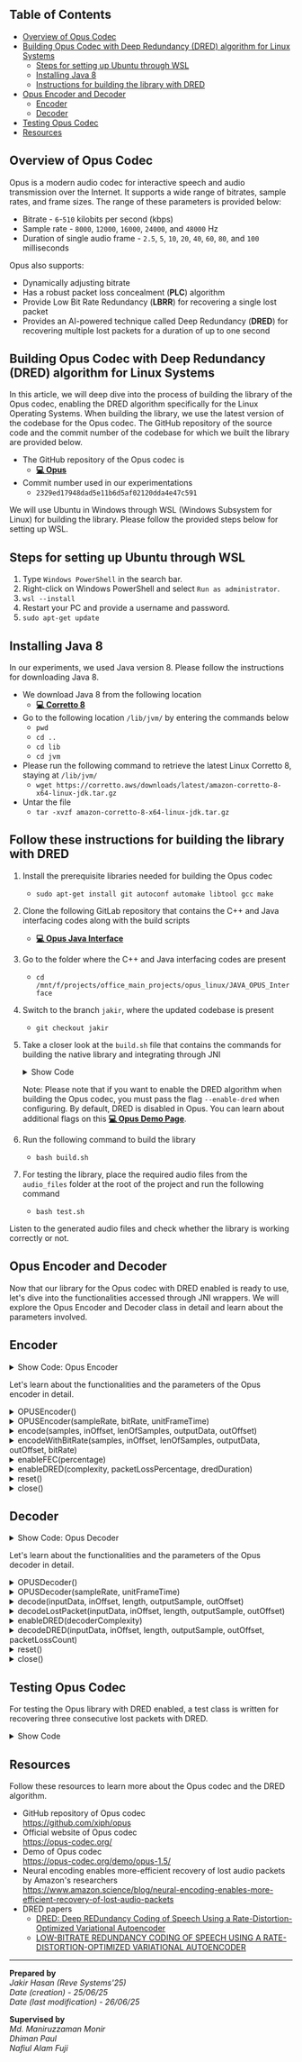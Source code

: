 ## Table of Contents

- [Overview of Opus Codec](#overview-of-opus-codec)
- [Building Opus Codec with Deep Redundancy (DRED) algorithm for Linux Systems](#building-opus-codec-with-deep-redundancy-dred-algorithm-for-linux-systems)
  - [Steps for setting up Ubuntu through WSL](#steps-for-setting-up-ubuntu-through-wsl)
  - [Installing Java 8](#installing-java-8)
  - [Instructions for building the library with DRED](#follow-these-instructions-for-building-the-library-with-dred)
- [Opus Encoder and Decoder](#opus-encoder-and-decoder)
  - [Encoder](#encoder)
  - [Decoder](#decoder)
- [Testing Opus Codec](#testing-opus-codec)
- [Resources](#resources)



## Overview of Opus Codec
Opus is a modern audio codec for interactive speech and audio transmission over the Internet. It supports a wide range of bitrates, sample rates, and frame sizes. The range of these parameters is provided below:
* Bitrate - `6`-`510` kilobits per second (kbps)
* Sample rate - `8000`, `12000`, `16000`, `24000`, and `48000` Hz
* Duration of single audio frame - `2.5`, `5`, `10`, `20`, `40`, `60`, `80`, and `100` milliseconds

Opus also supports:
* Dynamically adjusting bitrate
* Has a robust packet loss concealment (**PLC**) algorithm
* Provide Low Bit Rate Redundancy (**LBRR**) for recovering a single lost packet
* Provides an AI-powered technique called Deep Redundancy (**DRED**) for recovering multiple lost packets for a duration of up to one second


## Building Opus Codec with Deep Redundancy (DRED) algorithm for Linux Systems
In this article, we will deep dive into the process of building the library of the Opus codec, enabling the DRED algorithm specifically for the Linux Operating Systems. When building the library, we use the latest version of the codebase for the Opus codec. The GitHub repository of the source code and the commit number of the codebase for which we built the library are provided below.  
 * The GitHub repository of the Opus codec is
    * [**💻 Opus**](https://github.com/xiph/opus)
 * Commit number used in our experimentations
    * `2329ed17948dad5e11b6d5af02120dda4e47c591`

We will use Ubuntu in Windows through WSL (Windows Subsystem for Linux) for building the library. Please follow the provided steps below for setting up WSL.

## Steps for setting up Ubuntu through WSL
1. Type ``Windows PowerShell`` in the search bar.
2. Right-click on Windows PowerShell and select ``Run as administrator``.
3. ``wsl --install``
4. Restart your PC and provide a username and password.
5. ``sudo apt-get update``

## Installing Java 8
In our experiments, we used Java version 8. Please follow the instructions for downloading Java 8.
* We download Java 8 from the following location
   * [**💻 Corretto 8**](https://docs.aws.amazon.com/corretto/latest/corretto-8-ug/downloads-list.html)
* Go to the following location ``/lib/jvm/`` by entering the commands below
   * ``pwd``
   * ``cd ..``
   * ``cd lib``
   * ``cd jvm``
* Please run the following command to retrieve the latest Linux Corretto 8, staying at ``/lib/jvm/``
   * ``wget https://corretto.aws/downloads/latest/amazon-corretto-8-x64-linux-jdk.tar.gz``
* Untar the file
   * ``tar -xvzf amazon-corretto-8-x64-linux-jdk.tar.gz``

## Follow these instructions for building the library with DRED
1. Install the prerequisite libraries needed for building the Opus codec<br>
   * ``sudo apt-get install git autoconf automake libtool gcc make``
2. Clone the following GitLab repository that contains the C++ and Java interfacing codes along with the build scripts<br>
   * [**💻 Opus Java Interface**](https://git.iptelephony.revesoft.com/mobileapps/OPUS/JAVA_OPUS_Interface)
3. Go to the folder where the C++ and Java interfacing codes are present
     * ``cd /mnt/f/projects/office_main_projects/opus_linux/JAVA_OPUS_Interface``
4. Switch to the branch ``jakir``, where the updated codebase is present<br>
   * ``git checkout jakir``
5. Take a closer look at the ``build.sh`` file that contains the commands for building the native library and integrating through JNI
	<article>
	
	<details><summary>Show Code</summary>
	
	```bash
	#!/bin/bash
	
	# Pulls and builds the Opus source,
	# then builds opus_codec.
	
	VERSION="3.6.5"
	JAVA_HOME="/usr/lib/jvm/amazon-corretto-8.452.09.1-linux-x64"
	
	# Before anything else, make sure JAVA_HOME is specified. We need this for the JNI shared libraries.
	if [ "$JAVA_HOME" == "" ]
	then
	        echo "Environment variable JAVA_HOME must be specified."
	        echo "This should point to the path containing a Java JDK, complete with an 'includes' folder."
	        echo "For more information, see http://docs.oracle.com/cd/E19182-01/820-7851/inst_cli_jdk_javahome_t/index.html"
	        exit;
	fi
	
	function checkError()
	{
	        EXITCODE=$?
	        if [ $EXITCODE -ne 0 ];
	        then
	                echo "Exit code of previous command indicated an error: $EXITCODE"
	                exit $EXITCODE
	        fi
	}
	
	function buildOpus()
	{
	        echo "Started building opus"
	        if [ -f ./autogen.sh ]
	        then
	                ./autogen.sh
	                checkError
	        fi
	
	        echo "Building opus including in so file"

	        ./configure --enable-dred
	        make
	        sudo make install
	}
	
	# pull opus
	if [ ! -d ./opus ]
	then
	        git clone https://github.com/xiph/opus.git
	        checkError

 		# Please uncomment the line below if you want to experiment with the same commit that we used for building the library.
 		# git checkout 2329ed17948dad5e11b6d5af02120dda4e47c591

	        pushd opus >> /dev/null
	        echo "Current PWD: "`pwd`
	        buildOpus
	        popd >> /dev/null
	else
	        # build
	        pushd opus >> /dev/null
	        echo "Current PWD: "`pwd`
	
	        git remote update
	        LOCAL=$(git rev-parse @)
	        BASE=$(git merge-base @ @{u})
	
	        if [ $LOCAL != $BASE ]; then
	                git pull origin master
	                checkError
	                buildOpus
	        fi
	
	        popd >> /dev/null
	fi
	
	# clean.
	echo "Cleaning files"
	rm -f *.so
	rm -f *.java~
	rm -f *.c~
	rm -f *.h~
	rm -f *.sh~
	rm -f *.log
	
	# Prepare JNI headers and compile wrapper class
	echo "Building Java file"
	$JAVA_HOME/bin/javac ./codec/opus/OPUSEncoder.java
	checkError
	
	$JAVA_HOME/bin/javac ./codec/opus/OPUSDecoder.java
	checkError
	
	$JAVA_HOME/bin/javah -jni -d ./codec/opus codec.opus.OPUSEncoder
	checkError
	
	$JAVA_HOME/bin/javah -jni -d ./codec/opus codec.opus.OPUSDecoder
	checkError
	
	# compile jopus native
	echo "Compiling jni library"
	
	find ./codec/opus/ -name "*.cpp" -exec \
	libtool --mode=compile g++ -fPIC -c -O -g \
	        -I./opus/include \
	        -I$JAVA_HOME/include -I$JAVA_HOME/include/linux \
	        -L./opus/.libs/*.lo \
	        -lopus \
	        -w -m64 \
	        -std=c++0x -fexceptions -frtti -static-libstdc++ \
	        {} \;
	        g++ \
	        -g -O -w -fPIC -m64 -std=c99 -shared \
	        -o ./libopus-$VERSION.so \
	        $(find . -wholename "*.libs/*.o") \
	        -lm;
	
	checkError
	
	echo "Done"
	
	```
	</details>

 	Note: Please note that if you want to enable the DRED algorithm when building the Opus codec, you must pass the flag ``--enable-dred`` when configuring. By default, DRED is disabled in Opus. You can learn             about additional flags on this [**💻 Opus Demo Page**](https://opus-codec.org/demo/opus-1.5/).
	</article>
 6. Run the following command to build the library
     * ``bash build.sh``
 7. For testing the library, place the required audio files from the ``audio_files`` folder at the root of the project and run the following command<br>
     * ``bash test.sh``<br>
     
Listen to the generated audio files and check whether the library is working correctly or not.

## Opus Encoder and Decoder 
Now that our library for the Opus codec with DRED enabled is ready to use, let's dive into the functionalities accessed through JNI wrappers. We will explore the Opus Encoder and Decoder class in detail and learn about the parameters involved.

## Encoder
<article>
<details><summary>Show Code: Opus Encoder</summary>

```java
package codec.opus;

import java.io.*;

public class OPUSEncoder {

    static{
        File soFile = new File("libopus-3.6.5.so");
        Runtime.getRuntime().load(soFile.getAbsolutePath());
    }

    private static int CommonClassID = 0;
    private int classID;

    private native void open(int classID);
    private native void create(int classID, int sampleRate, int bitRate, int unitFrameTime);

    private native int encode(int classID, short[] samples, int inOffset, int lenOfSamples, byte[] outputData, int outOffset);
    private native int encodeWithBitRate(int classID, short[] samples, int inOffset, int lenOfSamples, byte[] outputData, int outOffset, int bitRate);

    private native void enableFEC(int classID, int percentage);
	private native int enableDRED(int classID, int complexity, int packetLossPercentage, int dredDuration);

    private native void reset(int classID);
    private native void close(int classID);

    public OPUSEncoder(){
        classID = (CommonClassID++);
        open(classID);
    }

    public OPUSEncoder(int sampleRate, int bitRate, int unitFrameTime){
        classID = (CommonClassID++);
        create(classID, sampleRate, bitRate, unitFrameTime);
    }

    public int encode(short[] samples, int inOffset, int lenOfSamples, byte[] outputData, int outOffset) {
        int len = encode(classID, samples, inOffset, lenOfSamples, outputData, outOffset);
        return len;
    }

    public int encodeWithBitRate(short[] samples, int inOffset, int lenOfSamples, byte[] outputData, int outOffset, int bitRate) {
        int len = encodeWithBitRate(classID, samples, inOffset, lenOfSamples, outputData, outOffset, bitRate);
        return len;
    }

    public void enableFEC(int percentage){
        enableFEC(classID, percentage);
    }

    public int enableDRED(int complexity, int packetLossPercentage, int dredDuration) {
        return enableDRED(classID, complexity, packetLossPercentage, dredDuration);
    }

    public void reset(){
        reset(classID);
    }

    public void close(){
        close(classID);
    }
}
```
</details>

Let's learn about the functionalities and the parameters of the Opus encoder in detail.

<details><summary>OPUSEncoder()</summary>
	Creates an encoder object with default parameters. <br>
</details>

<details><summary>OPUSEncoder(sampleRate, bitRate, unitFrameTime)</summary>
	Creates an encoder object.<br>
	Parameters:<br>
	sampleRate - Sample rate of the audio.<br>
	bitRate - Initial bit rate for encoding.<br>
	unitFrameTime - Duration of each audio frame in milliseconds.<br>
</details>

<details><summary>encode(samples, inOffset, lenOfSamples, outputData, outOffset)</summary>
	Encodes an audio frame.
</details>

<details><summary>encodeWithBitRate(samples, inOffset, lenOfSamples, outputData, outOffset, bitRate)</summary>
	Encodes an audio frame with the given bitrate.
</details>

<details><summary>enableFEC(percentage)</summary>
	Enables forward error correction (FEC).<br>
	Parameters:<br>
	percentage: Packet loss percentage. The optimal value is 5.
</details>

<details><summary>enableDRED(complexity, packetLossPercentage, dredDuration)</summary>
	Enables deep redundancy algorithm (DRED).<br>
	Parameters:<br>
	complexity: Encoder's complexity. Value ranges from 1 to 10. To enable DRED, set it to 10.<br>
	packetLossPercentage: Packet loss percentage. To enable DRED, set it to 20/30.<br>
	dredDuration: DRED duration. In multiples of 10 ms. Value ranges from 0 to 100. 100 means 1 second of redundant data (1s -> 1000ms -> 10ms X 100). If you want to send 80 ms of redundant data, set it to 8.<br>

</details>

<details><summary>reset()</summary>
	Resets the encoder's state.
</details>

<details><summary>close()</summary>
	Destroys the encoder's state.
</details>
     
</article>

## Decoder
<article>
<details><summary>Show Code: Opus Decoder</summary>

```java
package codec.opus;

import java.io.*;

public class OPUSDecoder {

    static{
        File soFile = new File("libopus-3.6.5.so");
        Runtime.getRuntime().load(soFile.getAbsolutePath());
    }

    private static int CommonClassID = 0;
    private int classID;

    private native void open(int classID);
    private native void create(int classID, int sampleRate, int unitFrameTime);

    private native int decode(int classID, byte[] inputData, int inOffset, int length, short[] outputSample, int outOffset);
    private native int decodeLostPacket(int classID, byte[] inputData, int inOffset, int length, short[] outputSample, int outOffset);

    private native int enableDRED(int classID, int decoderComplexity);
    private native int decodeDRED(int classID, byte[] inputData, int inOffset, int length, short[] outputSample, int outOffset, int packetLossCount);

    private native void reset(int classID);
    private native void close(int classID);

    public OPUSDecoder(){
        classID = (CommonClassID++);
        open(classID);
    }

    public OPUSDecoder(int sampleRate, int unitFrameTime){
        classID = (CommonClassID++);
        create(classID, sampleRate, unitFrameTime);
    }

    public int decode(byte[] inputData, int inOffset, int length, short[] outputSample, int outOffset){
        int res = decode(classID, inputData, inOffset, length, outputSample, outOffset);
        return res;
    }

    public int decodeLostPacket(byte[] inputData, int inOffset, int length, short[] outputSample, int outOffset){
        int res = decodeLostPacket(classID, inputData, inOffset, length, outputSample, outOffset);
        return res;
    }

    public int enableDRED(int decoderComplexity) {
        return enableDRED(classID, decoderComplexity);
    }

    public int decodeDRED(byte[] inputData, int inOffset, int length, short[] outputSample, int outOffset, int packetLossCount){
        return decodeDRED(classID, inputData, inOffset, length, outputSample, outOffset, packetLossCount);
    }

    public void reset(){
        reset(classID);
    }

    public void close(){
        close(classID);
    }

}
```
</details>

Let's learn about the functionalities and the parameters of the Opus decoder in detail.

<details><summary>OPUSDecoder()</summary>
	Creates a decoder object with default parameters. <br>
</details>

<details><summary>OPUSDecoder(sampleRate, unitFrameTime)</summary>
	Creates a decoder object.<br>
	Parameters:<br>
	sampleRate - Sample rate of the audio.<br>
	unitFrameTime - Duration of each audio frame in milliseconds.<br>
</details>

<details><summary>decode(inputData, inOffset, length, outputSample, outOffset)</summary>
	Decodes an audio frame.
</details>

<details><summary>decodeLostPacket(inputData, inOffset, length, outputSample, outOffset)</summary>
	Decodes the previous lost packet from the current packet.
</details>

<details><summary>enableDRED(decoderComplexity)</summary>
	Enables DRED.<br>
	Parameters:<br>
	decoderComplexity: Decoder's complexity. Value ranges from 1 to 10. To enable DRED, set it to 10.<br>
	<br>
</details>

<details><summary>decodeDRED(inputData, inOffset, length, outputSample, outOffset, packetLossCount)</summary>
	Decodes DRED data.<br>
	Parameters:<br>
	packetLossCount: Packet loss count. Shows how many packets are lost and for which DRED has to be used.<br>
	outputSample: Storage for saving the decoded data. Please make sure that the length of this storage is worth storing 1s / 2s of audio data. The DRED data will be stored from the index shifted to the audio frame size. Immediately lost packets DRED data will be decoded first, followed by the previously lost packets. Please be careful about this. At index 0, the actual audio data will be stored after decoding.<br>
</details>

<details><summary>reset()</summary>
	Resets the decoder's state.
</details>

<details><summary>close()</summary>
	Destroys the decoder's state.
</details>
     
</article>

## Testing Opus Codec
<article>

For testing the Opus library with DRED enabled, a test class is written for recovering three consecutive lost packets with DRED. 
<details><summary>Show Code</summary>

```java
package test;

import java.io.File;
import java.io.FileInputStream;
import java.io.FileOutputStream;
import java.io.IOException;
import java.util.Arrays;

import codec.opus.OPUSDecoder;
import codec.opus.OPUSEncoder;

public class TestDredThreeLoss {

    public static int convertByteToShort(byte[] input, int offset, int inputLen, short[] output, int outOffset) {
        int outIndex = outOffset;

        for(int i = 0; i < inputLen; i += 2) {
            output[outIndex] = (short)(input[offset + i + 1] & 255);
            output[outIndex] = (short)(output[outIndex] << 8 | input[offset + i] & 255);
            ++outIndex;
        }

        return outIndex - outOffset;
    }

    public static int convertShortToByte(short[] input, int offset, int inputLen, byte[] output, int outOffset) {
        int outIndex = outOffset;

        for(int i = 0; i < inputLen; ++i) {
            output[outIndex++] = (byte)(input[offset + i] & 255);
            output[outIndex++] = (byte)(input[offset + i] >> 8 & 255);
        }

        return outIndex - outOffset;
    }

    public static void main(String[] args) throws IOException {
        int sampleRate = 48000;
        int encoderBitRate = 32000;
        int decoderBitRate = encoderBitRate;

        int packetDropPercentage = 5;
        int processingTimeMs = 10 * 2;
        int channel = 1;
        int chunkSizeShort = (sampleRate * processingTimeMs * channel) / 1000;
        int chunkSizeByte = 2 * chunkSizeShort;

        int dredPacketLossPercentage = 30;
        int encoderComplexity = 10;
        int dredDuration = 6;
        int decoderComplexity = 10;

        int packetLossCount = 3;

        OPUSEncoder opusEncoder = new OPUSEncoder(sampleRate, encoderBitRate, processingTimeMs);
        opusEncoder.enableFEC(packetDropPercentage);
        int status = opusEncoder.enableDRED(encoderComplexity, dredPacketLossPercentage, dredDuration);
        System.out.println("DRED status " + status);

        OPUSDecoder opusDecoder = new OPUSDecoder(sampleRate, processingTimeMs);
        int decoderStatus = opusDecoder.enableDRED(decoderComplexity);
        System.out.println("DecoderStatus=" + decoderStatus);

        File micFile = new File("opus_demo_author.raw");
        FileInputStream micFis = new FileInputStream(micFile);

        String outputFolder = "";
        FileOutputStream fos = new FileOutputStream(new File(outputFolder + "opus_demo_author_48khz_variable_bitrate_32_to_96kbps_loss_3_dred_6.raw"));

        byte[] micByte = new byte[chunkSizeShort * 2];
        int chunk_size = chunkSizeShort * 2;
        int micReadLength = 0;
        int ret = 0;

        short[] encodeShortBuffer = new short[chunkSizeShort];
        short[] decodedShortBuffer = new short[chunkSizeShort];
        short[] dredBuffer = new short[2 * sampleRate];

        byte[] tempByteArray = new byte[2 * sampleRate * 2];
        byte[] tempByteArrayCopy = new byte[2 * sampleRate * 2];

        int shortLen = 0;
        int byteLen = 0;
        int encodeDataLength = 0;
        int decodeDataLength = 0;

        long t1 = System.currentTimeMillis();
        System.out.println("entering loop : "+t1);
        int i = 1;

        while(true){
            micReadLength = micFis.read(micByte, 0, chunk_size);

            if(micReadLength < chunk_size){
                System.out.println("breaking");
                break;
            }

            shortLen = convertByteToShort(micByte, 0, micReadLength, encodeShortBuffer, 0);
            // encodeDataLength = opusEncoder.encode(encodeShortBuffer, 0, shortLen, tempByteArray, 0);

            encoderBitRate += 50;
            encodeDataLength = opusEncoder.encodeWithBitRate(encodeShortBuffer, 0, shortLen, tempByteArray, 0, Math.min(96000, encoderBitRate));


            System.out.println("i=" + i + " encodeDataLength=" + encodeDataLength + " bitRate=" + Math.min(96000, encoderBitRate));

            if (i % 6 == 0) {
                // lost packet
            } else if (i % 6 == 5) {
                // lost packet
            } else if (i % 6 == 4) {
                // lost packet
            }else if (i % 6 == 3) {
                // decode packet
                decodeDataLength = opusDecoder.decode(tempByteArray, 0, encodeDataLength, decodedShortBuffer, 0);

                byteLen = convertShortToByte(decodedShortBuffer, 0, decodeDataLength, tempByteArray, 0);
                try {
                    fos.write(tempByteArray, 0, byteLen);
                } catch (Exception e) {
                    e.printStackTrace();
                }
            } else if (i % 6 == 2) {
                // decode packet
                decodeDataLength = opusDecoder.decode(tempByteArray, 0, encodeDataLength, decodedShortBuffer, 0);

                byteLen = convertShortToByte(decodedShortBuffer, 0, decodeDataLength, tempByteArray, 0);
                try {
                    fos.write(tempByteArray, 0, byteLen);
                } catch (Exception e) {
                    e.printStackTrace();
                }
            } else if (i % 6 == 1) {
                // decode packet
                Arrays.fill(dredBuffer, (short)0);

                if (i != 1) {
                    // recover dred packet
                    System.arraycopy(tempByteArray, 0,  tempByteArrayCopy, 0, tempByteArrayCopy.length);
                    ret = opusDecoder.decodeDRED(tempByteArray, 0, encodeDataLength, dredBuffer, 0, packetLossCount);

                    decodeDataLength = opusDecoder.decode(tempByteArrayCopy, 0, encodeDataLength, dredBuffer, 0);
                    byte[] tempDredByte = new byte[dredBuffer.length * 2];
                    byteLen = convertShortToByte(dredBuffer, 0, dredBuffer.length, tempDredByte, 0);

                    try {
                        fos.write(tempDredByte, chunkSizeByte * 3, chunkSizeByte);
                        fos.write(tempDredByte, chunkSizeByte * 2, chunkSizeByte);
                        fos.write(tempDredByte, chunkSizeByte * 1, chunkSizeByte);
                        fos.write(tempDredByte, chunkSizeByte * 0, chunkSizeByte);
                    } catch (Exception e) {
                        e.printStackTrace();
                    }

                } else {

                    decodeDataLength = opusDecoder.decode(tempByteArray, 0, encodeDataLength, dredBuffer, 0);
                    byteLen = convertShortToByte(dredBuffer, 0, decodeDataLength, tempByteArray, 0);

                    try {
                        fos.write(tempByteArray, 0, byteLen);
                    } catch (Exception e) {
                        e.printStackTrace();
                    }
                }
            }
            i++;
        }

        long t2 = System.currentTimeMillis();
        System.out.println("time taken : "+(t2-t1)+" ms");
        micFis.close();
        fos.close();
    }
    
}
```
</details>
     
</article>

## Resources
Follow these resources to learn more about the Opus codec and the DRED algorithm.<br>
* GitHub repository of Opus codec<br>
  https://github.com/xiph/opus
* Official website of Opus codec<br>
  https://opus-codec.org/
* Demo of Opus codec<br>
  https://opus-codec.org/demo/opus-1.5/
* Neural encoding enables more-efficient recovery of lost audio packets by Amazon's researchers<br>
  https://www.amazon.science/blog/neural-encoding-enables-more-efficient-recovery-of-lost-audio-packets
* DRED papers<br>
  * [DRED: Deep REDundancy Coding of Speech Using a Rate-Distortion-Optimized Variational Autoencoder](https://arxiv.org/pdf/2212.04453)
  * [LOW-BITRATE REDUNDANCY CODING OF SPEECH USING A RATE-DISTORTION-OPTIMIZED VARIATIONAL AUTOENCODER](https://assets.amazon.science/32/4d/a7e372ab4e77b13e4d0ddddc7490/low-bitrate-redundancy-coding-of-speech-using-a-rate-distortion-optimized-variational-autoencoder.pdf)

---

**Prepared by**<br>
*Jakir Hasan (Reve Systems'25)*<br>
*Date (creation) - 25/06/25*<br>
*Date (last modification) - 26/06/25*<br>

**Supervised by**<br>
*Md. Maniruzzaman Monir*<br>
*Dhiman Paul*<br>
*Nafiul Alam Fuji*<br>
